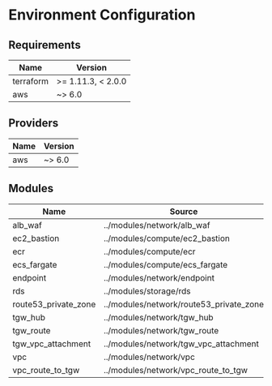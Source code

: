 # Environment Configuration

## Requirements

| Name | Version |
|------|---------|
| terraform | >= 1.11.3, < 2.0.0 |
| aws | ~> 6.0 |

## Providers

| Name | Version |
|------|---------|
| aws | ~> 6.0 |

## Modules

| Name | Source | Version |
|------|--------|---------|
| alb_waf | ../modules/network/alb_waf | n/a |
| ec2_bastion | ../modules/compute/ec2_bastion | n/a |
| ecr | ../modules/compute/ecr | n/a |
| ecs_fargate | ../modules/compute/ecs_fargate | n/a |
| endpoint | ../modules/network/endpoint | n/a |
| rds | ../modules/storage/rds | n/a |
| route53_private_zone | ../modules/network/route53_private_zone | n/a |
| tgw_hub | ../modules/network/tgw_hub | n/a |
| tgw_route | ../modules/network/tgw_route | n/a |
| tgw_vpc_attachment | ../modules/network/tgw_vpc_attachment | n/a |
| vpc | ../modules/network/vpc | n/a |
| vpc_route_to_tgw | ../modules/network/vpc_route_to_tgw | n/a |

